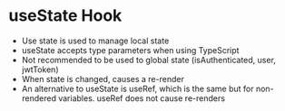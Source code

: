 # useState Hook

- Use state is used to manage local state
- useState accepts type parameters when using TypeScript
- Not recommended to be used to global state (isAuthenticated, user, jwtToken)
- When state is changed, causes a re-render
- An alternative to useState is useRef, which is the same but for non-rendered variables. useRef does not cause re-renders

